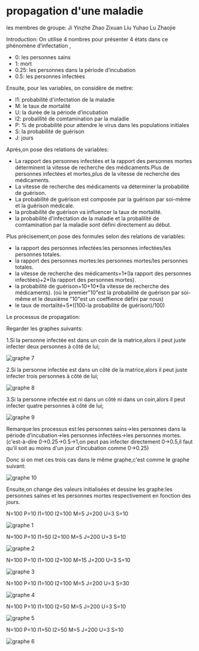 # propagation d'une maladie
les membres de groupe:
Ji Yinzhe
Zhao Zixuan
Liu Yuhao
Lu Zhaojie

Introduction:
 On utilise 4 nombres pour présenter 4 états dans ce phénomène d’infectation ,
- 0: les personnes sains
- 1: mort
- 0.25: les personnes dans la période d’incubation
- 0.5: les personnes infectées

Ensuite, pour les variables, on considère de mettre:
-	 I1: probabilité d'infectation de la maladie
-	 M: le taux de mortalité
-	 U: la durée de la période d’incubation 
-  I2: probalilité de comtamination par la maladie
-  P: % de probabilité pour attendre le virus dans les populations initiales
-  S: la probabilité de guérison
-  J: jours

Après,on pose des relations de variables:
-  La rapport des personnes infectées et la rapport des personnes mortes déterminent la vitesse de recherche des médicaments.Plus de personnes infectées et mortes,plus de la vitesse de recherche des médicaments.
-  La vitesse de recherche des médicaments va déterminer la probabilité de guérison.
-  La probabilité de guérison est composée par la guérison par soi-même et la guérison médicale.
-  la probabilité de guérison va influencer la taux de mortalité.
-  la probabilité d'infectation de la maladie et la probalilité de comtamination par la maladie sont défini directement au début.

Plus précisement,on pose des formules selon des relations de variables:
-  la rapport des personnes infectées:les personnes infectées/les personnes totales.
-  la rapport des personnes mortes:les personnes mortes/les personnes totales.
-  la vitesse de recherche des médicaments=1*(la rapport des personnes infectées)+2*(la rapport des personnes mortes).
-  la probabilité de guérison=10+10*(la vitesse de recherche des médicaments).
        (où le premier"10"est la probabilité de guérison par soi-même et le deuxième "10"est un coeffience défini par nous)
-  le taux de mortalité=5*((100-la probabilité de guérison)/100)

Le processus de propagation:

Regarder les graphes suivants:

1.Si la personne infectée est dans un coin de la matrice,alors il peut juste infecter deux personnes à côté de lui;

![graphe 7](https://github.com/are00dynamic-2018/Propagation-d-une-maladie-/blob/image/1517802489.jpg)

2.Si la personne infectée est dans un côté de la matrice,alors il peut juste infecter trois personnes à côté de lui;

![graphe 8](https://github.com/are00dynamic-2018/Propagation-d-une-maladie-/blob/image/1823408148.jpg)

3.Si la personne infectée est ni dans un côté ni dans un coin,alors il peut infecter quatre personnes à côté de lui;

![graphe 9](https://github.com/are00dynamic-2018/Propagation-d-une-maladie-/blob/image/329132741.jpg)

Remarque:les processus est:les personnes sains->les personnes dans la période d’incubation->les personnes infectées->les     personnes mortes.(c'est-à-dire 0->0.25->0.5->1,on peut pas infecter directement 0->0.5,il faut qu'il soit au moins d'un jour d’incubation comme 0->0.25)

Donc si on met ces trois cas dans le même graphe,c'est comme le graphe suivant:

![graphe 10](https://github.com/are00dynamic-2018/Propagation-d-une-maladie-/blob/image/11111.png)


Ensuite,on change des valeurs initialisées et dessine les graphe:les personnes saines et les personnes mortes respectivement en fonction des jours.

N=100
P=10
I1=100
I2=100
M=5
J=200
U=3
S=10

![graphe 1](https://github.com/are00dynamic-2018/Propagation-d-une-maladie-/blob/image/1.png?raw=true)


N=100
P=10
I1=50
I2=100
M=5
J=200
U=3
S=10

![graphe 2](https://github.com/are00dynamic-2018/Propagation-d-une-maladie-/blob/image/2.png?raw=true)


N=100
P=10
I1=100
I2=100
M=15
J=200
U=3
S=10

![graphe 3](https://github.com/are00dynamic-2018/Propagation-d-une-maladie-/blob/image/3.png?raw=true)

N=100
P=10
I1=100
I2=100
M=5
J=200
U=3
S=30

![graphe 4](https://github.com/are00dynamic-2018/Propagation-d-une-maladie-/blob/image/4.png?raw=true)

N=100
P=10
I1=100
I2=50
M=5
J=200
U=3
S=10

![graphe 5](https://github.com/are00dynamic-2018/Propagation-d-une-maladie-/blob/image/5.png?raw=true)

N=100
P=10
I1=50
I2=50
M=5
J=200
U=3
S=10

![graphe 6](https://github.com/are00dynamic-2018/Propagation-d-une-maladie-/blob/image/6.png?raw=true)
